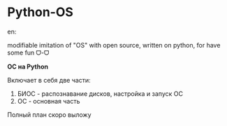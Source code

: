 # Python-OS

en:

modifiable imitation of "OS" with open source, 
written on python, 
for have some fun ᗜ-ᗜ

**ОС на Python**

Включает в себя две части:
1) БИОС - распознавание дисков, настройка и запуск ОС
2) ОС - основная часть

Полный план скоро выложу
